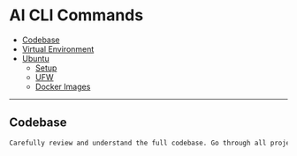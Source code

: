 # AI CLI Commands

- [Codebase](#codebase)
- [Virtual Environment](#virtual-environment)
- [Ubuntu](#ubuntu)
  - [Setup](#setup)
  - [UFW](#ufw)
  - [Docker Images](#docker-images)

---

## Codebase

```txt
Carefully review and understand the full codebase. Go through all project files to gain a complete understanding of the project structure and functionality.
```
